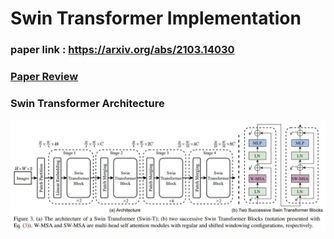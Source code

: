 # Swin Transformer Implementation  
### paper link : https://arxiv.org/abs/2103.14030  
### [Paper Review](https://github.com/Sangh0/Vision-Transformer/tree/main/SwinTransformer/swin_transformer_paper_review.ipynb)
### Swin Transformer Architecture  
<img src = "https://github.com/Sangh0/Vision-Transformer/blob/main/SwinTransformer/figure/figure3.JPG?raw=true">

